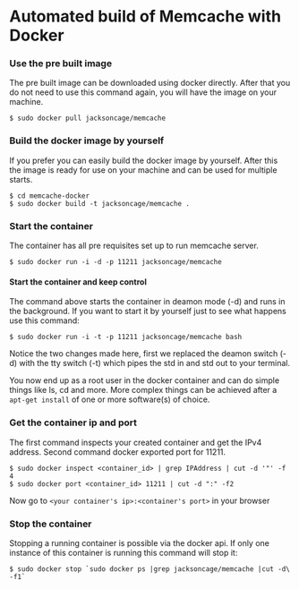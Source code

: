 Automated build of Memcache with Docker
===========


### Use the pre built image
The pre built image can be downloaded using docker directly. After that you do not need to use this command again, you will have the image on your machine.

	$ sudo docker pull jacksoncage/memcache


### Build the docker image by yourself
If you prefer you can easily build the docker image by yourself. After this the image is ready for use on your machine and can be used for multiple starts.

	$ cd memcache-docker
	$ sudo docker build -t jacksoncage/memcache .


### Start the container
The container has all pre requisites set up to run memcache server. 

	$ sudo docker run -i -d -p 11211 jacksoncage/memcache


#### Start the container and keep control
The command above starts the container in deamon mode (-d) and runs in the background. If you want to start it by yourself just to see what happens use this command:

	$ sudo docker run -i -t -p 11211 jacksoncage/memcache bash

Notice the two changes made here, first we replaced the deamon switch (-d) with the tty switch (-t) which pipes the std in and std out to your terminal.

You now end up as a root user in the docker container and can do simple things like ls, cd and more. More complex things can be achieved after a `apt-get install` of one or more software(s) of choice.

### Get the container ip and port
The first command inspects your created container and get the IPv4 address. Second command docker exported port for 11211.

    $ sudo docker inspect <container_id> | grep IPAddress | cut -d '"' -f 4
    $ sudo docker port <container_id> 11211 | cut -d ":" -f2

Now go to `<your container's ip>:<container's port>` in your browser


### Stop the container
Stopping a running container is possible via the docker api. If only one instance of this container is running this command will stop it:

	$ sudo docker stop `sudo docker ps |grep jacksoncage/memcache |cut -d\  -f1`

